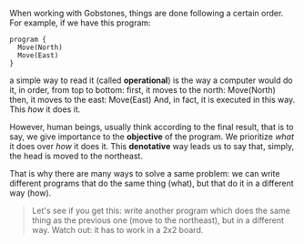 When working with Gobstones, things are done following a certain order.
For example, if we have this program:
 
```gobstones
program {
  Move(North)
  Move(East)
}
```

a simple way to read it (called **operational**) is the way a computer would do it, in order, from top to bottom:
first, it moves to the north:
Move(North)
then, it moves to the east:
Move(East)
And, in fact, it is executed in this way. This _how_ it does it.
 
However, human beings, usually think according to the final result, that is to say, we give importance to the **objective** of the program. We prioritize _what_ it does over _how_ it does it. This **denotative** way leads us to say that, simply, the head is moved to the northeast.

That is why there are many ways to solve a same problem: we can write different programs that do the same thing (what), but that do it in a different way (how).

> Let's see if you get this: write another program which does the same thing as the previous one (move to the northeast), but in a different way. Watch out: it has to work in a 2x2 board.
